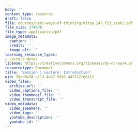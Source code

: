 ```yaml
---
body: ''
content_type: resource
draft: false
file: courses/neet-ways-of-thinking/mitsp_248_f23_ses01.pdf
file_size: 374970
file_type: application/pdf
image_metadata:
  caption: ''
  credit: ''
  image-alt: ''
learning_resource_types:
- Lecture Notes
license: https://creativecommons.org/licenses/by-nc-sa/4.0/
resourcetype: Document
title: 'Session 1 Lecture: Introduction'
uid: 35cd0a78-c113-4da7-9883-447f12fd8412
video_files:
  archive_url: ''
  video_captions_file: ''
  video_thumbnail_file: ''
  video_transcript_file: ''
video_metadata:
  video_speakers: ''
  video_tags: ''
  youtube_description: ''
  youtube_id: ''
---
```

